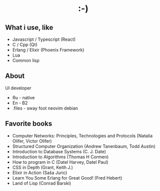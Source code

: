 <div align="center" id="toc">
  <ul align="center" style="list-style: none;">
    <summary>
      <h1>:-)</h1>
    </summary>
  </ul>
</div>

## What i use, like
  - Javascript / Typescript (React)
  - C / Cpp (Qt)
  - Erlang / Elixir (Phoenix Framework)
  - Lua
  - Common lisp 

## About
  UI developer
  - Ru - native
  - En - B2
  - .files - sway foot neovim debian

## Favorite books
- Computer Networks: Principles, Technologies and Protocols (Natalia Olifer, Victor Olifer)
- Structured Computer Organization (Andrew Tanenbaum, Todd Austin)
- Introduction to Database Systems (C. J. Date)
- Introduction to Algorithms (Thomas H Cormen)
- How to program in C (Datel Harvey, Datel Paul)
- CSS in Depth (Grant, Keith J.)
- Elixir in Action (Saša Juric)
- Learn You Some Erlang for Great Good! (Fred Hebert)
- Land of Lisp (Conrad Barski)
